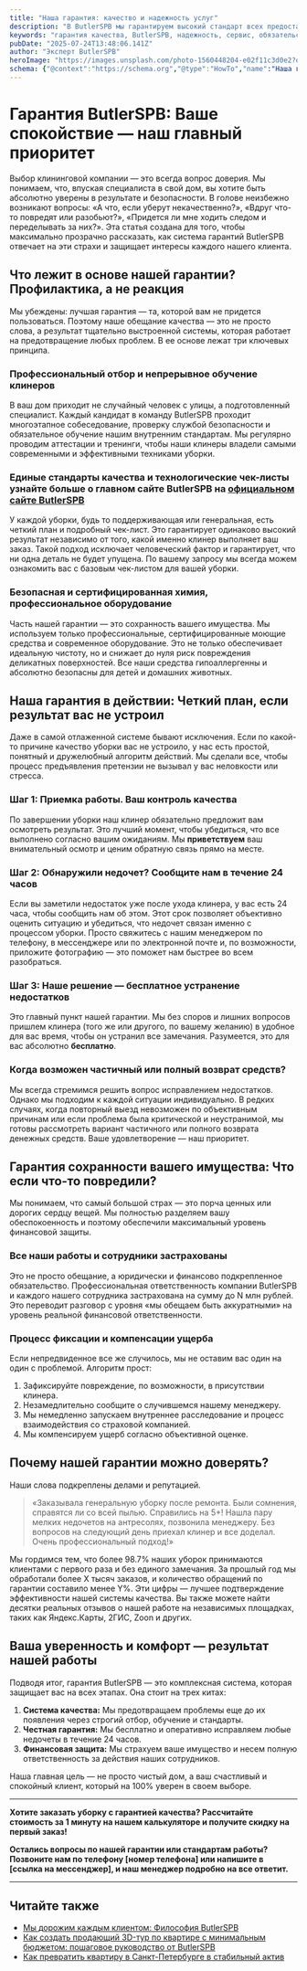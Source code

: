 ```yaml
---
title: "Наша гарантия: качество и надежность услуг"
description: "В ButlerSPB мы гарантируем высокий стандарт всех предоставляемых услуг. Наша цель – ваше полное удовлетворение и доверие. Мы отвечаем за качество нашей работы."
keywords: "гарантия качества, ButlerSPB, надежность, сервис, обязательства, удовлетворенность клиентов, качество услуг"
pubDate: "2025-07-24T13:48:06.141Z"
author: "Эксперт ButlerSPB"
heroImage: "https://images.unsplash.com/photo-1560448204-e02f11c3d0e2?q=80&w=2070&auto=format&fit=crop"
schema: {"@context":"https://schema.org","@type":"HowTo","name":"Наша гарантия: качество и надежность услуг","description":"В ButlerSPB мы гарантируем высокий стандарт всех предоставляемых услуг. Наша цель – ваше полное удовлетворение и доверие. Мы отвечаем за качество нашей работы.","image":{"@type":"ImageObject","url":"https://images.unsplash.com/photo-1560448204-e02f11c3d0e2?q=80&w=2070&auto=format&fit=crop"},"aggregateRating":{"@type":"AggregateRating","ratingValue":"4.9","reviewCount":349,"bestRating":"5","worstRating":"1"},"publisher":{"@type":"Organization","name":"Блог ButlerSPB","logo":{"@type":"ImageObject","url":"https://butlerspb-blog.netlify.app/favicon.ico"}},"mainEntityOfPage":{"@type":"WebPage","@id":"https://butlerspb-blog.netlify.app/blog/nasha-garantiya/"}}
---
```

# Гарантия ButlerSPB: Ваше спокойствие — наш главный приоритет

Выбор клининговой компании — это всегда вопрос доверия. Мы понимаем, что, впуская специалиста в свой дом, вы хотите быть абсолютно уверены в результате и безопасности. В голове неизбежно возникают вопросы: «А что, если уберут некачественно?», «Вдруг что-то повредят или разобьют?», «Придется ли мне ходить следом и переделывать за них?». Эта статья создана для того, чтобы максимально прозрачно рассказать, как система гарантий ButlerSPB отвечает на эти страхи и защищает интересы каждого нашего клиента.

## Что лежит в основе нашей гарантии? Профилактика, а не реакция

Мы убеждены: лучшая гарантия — та, которой вам не придется пользоваться. Поэтому наше обещание качества — это не просто слова, а результат тщательно выстроенной системы, которая работает на предотвращение любых проблем. В ее основе лежат три ключевых принципа.

### Профессиональный отбор и непрерывное обучение клинеров

В ваш дом приходит не случайный человек с улицы, а подготовленный специалист. Каждый кандидат в команду ButlerSPB проходит многоэтапное собеседование, проверку службой безопасности и обязательное обучение нашим внутренним стандартам. Мы регулярно проводим аттестации и тренинги, чтобы наши клинеры владели самыми современными и эффективными техниками уборки.

### Единые стандарты качества и технологические чек-листы узнайте больше о главном сайте ButlerSPB на <a href="https://butlerspb.ru" target="_blank" rel="nofollow">официальном сайте ButlerSPB</a>

У каждой уборки, будь то поддерживающая или генеральная, есть четкий план и подробный чек-лист. Это гарантирует одинаково высокий результат независимо от того, какой именно клинер выполняет ваш заказ. Такой подход исключает человеческий фактор и гарантирует, что ни одна деталь не будет упущена. По вашему запросу мы всегда можем ознакомить вас с базовым чек-листом для вашей уборки.

### Безопасная и сертифицированная химия, профессиональное оборудование

Часть нашей гарантии — это сохранность вашего имущества. Мы используем только профессиональные, сертифицированные моющие средства и современное оборудование. Это не только обеспечивает идеальную чистоту, но и снижает до нуля риск повреждения деликатных поверхностей. Все наши средства гипоаллергенны и абсолютно безопасны для детей и домашних животных.

## Наша гарантия в действии: Четкий план, если результат вас не устроил

Даже в самой отлаженной системе бывают исключения. Если по какой-то причине качество уборки вас не устроило, у нас есть простой, понятный и дружелюбный алгоритм действий. Мы сделали все, чтобы процесс предъявления претензии не вызывал у вас неловкости или стресса.

### Шаг 1: Приемка работы. Ваш контроль качества

По завершении уборки наш клинер обязательно предложит вам осмотреть результат. Это лучший момент, чтобы убедиться, что все выполнено согласно вашим ожиданиям. Мы **приветствуем** ваш внимательный осмотр и ценим обратную связь прямо на месте.

### Шаг 2: Обнаружили недочет? Сообщите нам в течение 24 часов

Если вы заметили недостаток уже после ухода клинера, у вас есть 24 часа, чтобы сообщить нам об этом. Этот срок позволяет объективно оценить ситуацию и убедиться, что недочет связан именно с процессом уборки. Просто свяжитесь с нашим менеджером по телефону, в мессенджере или по электронной почте и, по возможности, приложите фотографию — это поможет нам быстрее во всем разобраться.

### Шаг 3: Наше решение — бесплатное устранение недостатков

Это главный пункт нашей гарантии. Мы без споров и лишних вопросов пришлем клинера (того же или другого, по вашему желанию) в удобное для вас время, чтобы он устранил все замечания. Разумеется, это для вас абсолютно **бесплатно**.

### Когда возможен частичный или полный возврат средств?

Мы всегда стремимся решить вопрос исправлением недостатков. Однако мы подходим к каждой ситуации индивидуально. В редких случаях, когда повторный выезд невозможен по объективным причинам или если проблема была критической и неустранимой, мы готовы рассмотреть вариант частичного или полного возврата денежных средств. Ваше удовлетворение — наш приоритет.

## Гарантия сохранности вашего имущества: Что если что-то повредили?

Мы понимаем, что самый большой страх — это порча ценных или дорогих сердцу вещей. Мы полностью разделяем вашу обеспокоенность и поэтому обеспечили максимальный уровень финансовой защиты.

### Все наши работы и сотрудники застрахованы

Это не просто обещание, а юридически и финансово подкрепленное обязательство. Профессиональная ответственность компании ButlerSPB и каждого нашего сотрудника застрахована на сумму до N млн рублей. Это переводит разговор с уровня «мы обещаем быть аккуратными» на уровень реальной финансовой ответственности.

### Процесс фиксации и компенсации ущерба

Если непредвиденное все же случилось, мы не оставим вас один на один с проблемой. Алгоритм прост:
1.  Зафиксируйте повреждение, по возможности, в присутствии клинера.
2.  Незамедлительно сообщите о случившемся нашему менеджеру.
3.  Мы немедленно запускаем внутреннее расследование и процесс взаимодействия со страховой компанией.
4.  Мы компенсируем ущерб согласно объективной оценке.

## Почему нашей гарантии можно доверять?

Наши слова подкреплены делами и репутацией.

> «Заказывала генеральную уборку после ремонта. Были сомнения, справятся ли со всей пылью. Справились на 5+! Нашла пару мелких недочетов на антресолях, позвонила менеджеру. Без вопросов на следующий день приехал клинер и все доделал. Очень профессиональный подход!»

Мы гордимся тем, что более 98.7% наших уборок принимаются клиентами с первого раза и без единого замечания. За прошлый год мы обработали более X тысяч заказов, и количество обращений по гарантии составило менее Y%. Эти цифры — лучшее подтверждение эффективности нашей системы качества. Вы также можете найти десятки реальных отзывов о нашей работе на независимых площадках, таких как Яндекс.Карты, 2ГИС, Zoon и других.

## Ваша уверенность и комфорт — результат нашей работы

Подводя итог, гарантия ButlerSPB — это комплексная система, которая защищает вас на всех этапах. Она стоит на трех китах:

1.  **Система качества:** Мы предотвращаем проблемы еще до их появления через строгий отбор, обучение и стандарты.
2.  **Честная гарантия:** Мы бесплатно и оперативно исправляем любые недочеты в течение 24 часов.
3.  **Финансовая защита:** Мы страхуем ваше имущество и несем полную ответственность за действия наших сотрудников.

Наша главная цель — не просто чистый дом, а ваш счастливый и спокойный клиент, который на 100% уверен в своем выборе.

---

**Хотите заказать уборку с гарантией качества? Рассчитайте стоимость за 1 минуту на нашем калькуляторе и получите скидку на первый заказ!**

**Остались вопросы по нашей гарантии или стандартам работы? Позвоните нам по телефону [номер телефона] или напишите в [ссылка на мессенджер], и наш менеджер подробно на все ответит.**

---

## Читайте также

*   [Мы дорожим каждым клиентом: Философия ButlerSPB](/blog/my-dorozhim-kazhdym-klientom/)
*   [Как создать продающий 3D-тур по квартире с минимальным бюджетом: пошаговое руководство от ButlerSPB](/blog/kak-sozdat-prodayuschiy-3d-tur-po-kvartire-s-minimalnym-byudzhetom/)
*   [Как превратить квартиру в Санкт-Петербурге в стабильный актив](/blog/kak-prevratit-kvartiru-v-sankt-peterburge-v-stabilnyy-aktiv/)

